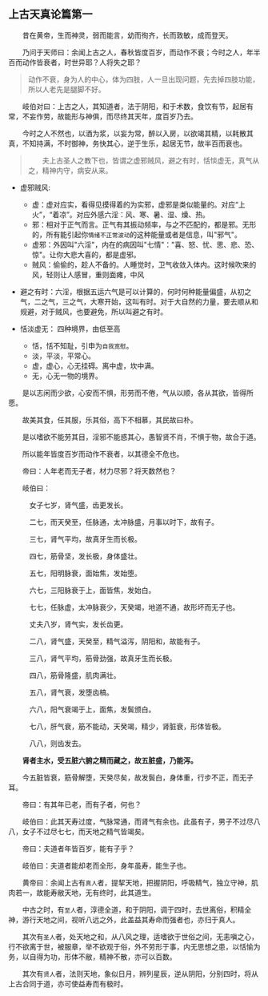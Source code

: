 ## 上古天真论篇第一


&emsp;&emsp;昔在黄帝，生而神灵，弱而能言，幼而徇齐，长而敦敏，成而登天。

&emsp;&emsp;乃问于天师曰：余闻上古之人，春秋皆度百岁，而动作不衰；今时之人，年半百而动作皆衰者，时世异耶？人将失之耶？


> 动作不衰，身为人的中心，体为四肢，人一旦出现问题，先去掉四肢功能，所以人老先是腿脚不好。

&emsp;&emsp;岐伯对曰：上古之人，其知道者，法于阴阳，和于术数，食饮有节，起居有常，不妄作劳，故能形与神俱，而尽终其天年，度百岁乃去。

&emsp;&emsp;今时之人不然也，以酒为浆，以妄为常，醉以入房，以欲竭其精，以耗散其真，不知持满，不时御神，务快其心，逆于生乐，起居无节，故半百而衰也。

> &emsp;&emsp;夫上古圣人之教下也，皆谓之虚邪贼风，避之有时，恬惔虚无，真气从之，精神内守，病安从来。


+ 虚邪贼风:
    + 虚：虚对应实，看得见摸得着的为实邪，虚邪是类似能量的。对应“上火”，“着凉”。对应外感六淫：风、寒、暑、湿、燥、热。  
    + 邪：相对于正气而言。正气有其振动频率，与之不匹配的，都是邪。无形的，所有能引起你`情绪不正常波动`的这种能量或者是信息，叫"邪气"。
    + 虚邪：外因叫"六淫"，内在的病因叫"七情"："喜、怒、忧、思、悲、恐、惊"。让你大悲大喜的，都是虚邪。
    + 贼风：偷偷的，趁人不备的。人睡觉时，卫气收敛入体内。这时候吹来的风，轻则让人感冒，重则面瘫，中风

+ 避之有时：六淫，根据五运六气是可以计算的，何时何种能量偏盛，从初之气，二之气，三之气，大寒开始，这叫有时。对于大自然的力量，要去顺从和规避，对于贼风，也要避免，所以叫避之有时。

+ 恬淡虚无： 四种境界，由低至高
    + 恬，恬不知耻，引申为`自我宽慰`。
    + 淡，平淡，平常心。
    + 虚，虚心，心无挂碍。离中虚，坎中满。 
    + 无，心无一物的境界。


&emsp;&emsp;是以志闲而少欲，心安而不惧，形劳而不倦，气从以顺，各从其欲，皆得所愿。

&emsp;&emsp;故美其食，任其服，乐其俗，高下不相慕，其民故曰朴。


&emsp;&emsp;是以嗜欲不能劳其目，淫邪不能惑其心，愚智贤不肖，不惧于物，故合于道。

&emsp;&emsp;所以能年皆度百岁而动作不衰者，以其德全不危也。

&emsp;&emsp;帝曰：人年老而无子者，材力尽邪？将天数然也？

&emsp;&emsp;岐伯曰：

&emsp;&emsp;&emsp;女子七岁，肾气盛，齿更发长。

&emsp;&emsp;&emsp;二七，而天癸至，任脉通，太冲脉盛，月事以时下，故有子。

&emsp;&emsp;&emsp;三七，肾气平均，故真牙生而长极。

&emsp;&emsp;&emsp;四七，筋骨坚，发长极，身体盛壮。

&emsp;&emsp;&emsp;五七，阳明脉衰，面始焦，发始堕。

&emsp;&emsp;&emsp;六七，三阳脉衰于上，面皆焦，发始白。

&emsp;&emsp;&emsp;七七，任脉虚，太冲脉衰少，天癸竭，地道不通，故形坏而无子也。

&emsp;&emsp;&emsp;丈夫八岁，肾气实，发长齿更。

&emsp;&emsp;&emsp;二八，肾气盛，天癸至，精气溢泻，阴阳和，故能有子。

&emsp;&emsp;&emsp;三八，肾气平均，筋骨劲强，故真牙生而长极。

&emsp;&emsp;&emsp;四八，筋骨隆盛，肌肉满壮。

&emsp;&emsp;&emsp;五八，肾气衰，发堕齿槁。

&emsp;&emsp;&emsp;六八，阳气衰竭于上，面焦，发鬓颁白。

&emsp;&emsp;&emsp;七八，肝气衰，筋不能动，天癸竭，精少，肾脏衰，形体皆极。

&emsp;&emsp;&emsp;八八，则齿发去。

&emsp;&emsp;**肾者主水，受五脏六腑之精而藏之，故五脏盛，乃能泻。**

&emsp;&emsp;今五脏皆衰，筋骨解堕，天癸尽矣，故发鬓白，身体重，行步不正，而无子耳。

&emsp;&emsp;帝曰：有其年已老，而有子者，何也？

&emsp;&emsp;岐伯曰：此其天寿过度，气脉常通，而肾气有余也。此虽有子，男子不过尽八八，女子不过尽七七，而天地之精气皆竭矣。

&emsp;&emsp;帝曰：夫道者年皆百岁，能有子乎？

&emsp;&emsp;岐伯曰：夫道者能却老而全形，身年虽寿，能生子也。

&emsp;&emsp;黄帝曰：余闻上古有`真人`者，提挈天地，把握阴阳，呼吸精气，独立守神，肌肉若一，故能寿敝天地，无有终时，此其道生。

&emsp;&emsp;中古之时，有`至人`者，淳德全道，和于阴阳，调于四时，去世离俗，积精全神，游行天地之间，视听八远之外，此盖益其寿命而强者也，亦归于真人。

&emsp;&emsp;其次有`圣人`者，处天地之和，从八风之理，适嗜欲于世俗之间，无恚嗔之心，行不欲离于世，被服章，举不欲观于俗，外不劳形于事，内无思想之患，以恬愉为务，以自得为功，形体不敝，精神不散，亦可以百数。

&emsp;&emsp;其次有`贤人`者，法则天地，象似日月，辨列星辰，逆从阴阳，分别四时，将从上古合同于道，亦可使益寿而有极时。


